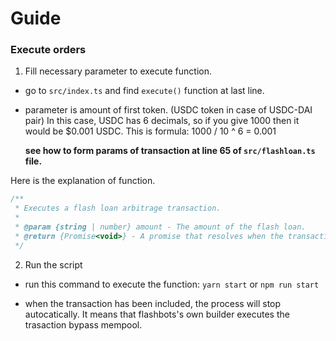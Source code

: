 # Guide

### Execute orders

1. Fill necessary parameter to execute function.

- go to `src/index.ts` and find `execute()` function at last line.

- parameter is amount of first token. (USDC token in case of USDC-DAI pair) In this case, USDC has 6 decimals, so if you give 1000 then it would be $0.001 USDC. This is formula: 1000 / 10 ^ 6 = 0.001

  **see how to form params of transaction at line 65 of `src/flashloan.ts` file.**

Here is the explanation of function.

```javascript
/**
 * Executes a flash loan arbitrage transaction.
 *
 * @param {string | number} amount - The amount of the flash loan.
 * @return {Promise<void>} - A promise that resolves when the transaction is complete.
 */
```

2. Run the script

- run this command to execute the function: `yarn start` or `npm run start`

- when the transaction has been included, the process will stop autocatically. It means that flashbots's own builder executes the trasaction bypass mempool.
